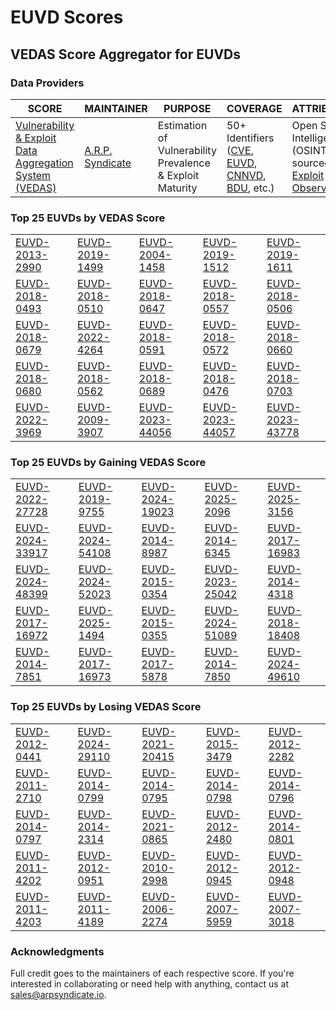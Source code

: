 
# EUVD Scores
## VEDAS Score Aggregator for EUVDs 

### Data Providers
| SCORE | MAINTAINER | PURPOSE | COVERAGE | ATTRIBUTION | FREQUENCY |
| ----- | ---------- | ------- | -------- | ----------- | --------- |
| [Vulnerability & Exploit Data Aggregation System (VEDAS)](https://vedas.arpsyndicate.io) | [A.R.P. Syndicate](https://www.arpsyndicate.io) | Estimation of Vulnerability Prevalence & Exploit Maturity | 50+ Identifiers ([CVE](https://github.com/ARPSyndicate/cve-scores), [EUVD](https://github.com/ARPSyndicate/euvd-scores), [CNNVD](https://github.com/ARPSyndicate/cnnvd-scores), [BDU](https://github.com/ARPSyndicate/bdu-scores), etc.) | Open Source Intelligence (OSINT) sourced from [Exploit Observer](https://www.exploit.observer) | 6-8 Hours |




<h3>Top 25 EUVDs by VEDAS Score</h3>

<table>
  <tr>
    <td><a href='https://vedas.arpsyndicate.io/?vuln=EUVD-2013-2990'>EUVD-2013-2990</a></td>
    <td><a href='https://vedas.arpsyndicate.io/?vuln=EUVD-2019-1499'>EUVD-2019-1499</a></td>
    <td><a href='https://vedas.arpsyndicate.io/?vuln=EUVD-2004-1458'>EUVD-2004-1458</a></td>
    <td><a href='https://vedas.arpsyndicate.io/?vuln=EUVD-2019-1512'>EUVD-2019-1512</a></td>
    <td><a href='https://vedas.arpsyndicate.io/?vuln=EUVD-2019-1611'>EUVD-2019-1611</a></td>
  </tr>
  <tr>
    <td><a href='https://vedas.arpsyndicate.io/?vuln=EUVD-2018-0493'>EUVD-2018-0493</a></td>
    <td><a href='https://vedas.arpsyndicate.io/?vuln=EUVD-2018-0510'>EUVD-2018-0510</a></td>
    <td><a href='https://vedas.arpsyndicate.io/?vuln=EUVD-2018-0647'>EUVD-2018-0647</a></td>
    <td><a href='https://vedas.arpsyndicate.io/?vuln=EUVD-2018-0557'>EUVD-2018-0557</a></td>
    <td><a href='https://vedas.arpsyndicate.io/?vuln=EUVD-2018-0506'>EUVD-2018-0506</a></td>
  </tr>
  <tr>
    <td><a href='https://vedas.arpsyndicate.io/?vuln=EUVD-2018-0679'>EUVD-2018-0679</a></td>
    <td><a href='https://vedas.arpsyndicate.io/?vuln=EUVD-2022-4264'>EUVD-2022-4264</a></td>
    <td><a href='https://vedas.arpsyndicate.io/?vuln=EUVD-2018-0591'>EUVD-2018-0591</a></td>
    <td><a href='https://vedas.arpsyndicate.io/?vuln=EUVD-2018-0572'>EUVD-2018-0572</a></td>
    <td><a href='https://vedas.arpsyndicate.io/?vuln=EUVD-2018-0660'>EUVD-2018-0660</a></td>
  </tr>
  <tr>
    <td><a href='https://vedas.arpsyndicate.io/?vuln=EUVD-2018-0680'>EUVD-2018-0680</a></td>
    <td><a href='https://vedas.arpsyndicate.io/?vuln=EUVD-2018-0562'>EUVD-2018-0562</a></td>
    <td><a href='https://vedas.arpsyndicate.io/?vuln=EUVD-2018-0689'>EUVD-2018-0689</a></td>
    <td><a href='https://vedas.arpsyndicate.io/?vuln=EUVD-2018-0476'>EUVD-2018-0476</a></td>
    <td><a href='https://vedas.arpsyndicate.io/?vuln=EUVD-2018-0703'>EUVD-2018-0703</a></td>
  </tr>
  <tr>
    <td><a href='https://vedas.arpsyndicate.io/?vuln=EUVD-2022-3969'>EUVD-2022-3969</a></td>
    <td><a href='https://vedas.arpsyndicate.io/?vuln=EUVD-2009-3907'>EUVD-2009-3907</a></td>
    <td><a href='https://vedas.arpsyndicate.io/?vuln=EUVD-2023-44056'>EUVD-2023-44056</a></td>
    <td><a href='https://vedas.arpsyndicate.io/?vuln=EUVD-2023-44057'>EUVD-2023-44057</a></td>
    <td><a href='https://vedas.arpsyndicate.io/?vuln=EUVD-2023-43778'>EUVD-2023-43778</a></td>
  </tr>
</table>


<h3>Top 25 EUVDs by Gaining VEDAS Score</h3>

<table>
  <tr>
    <td><a href='https://vedas.arpsyndicate.io/?vuln=EUVD-2022-27728'>EUVD-2022-27728</a></td>
    <td><a href='https://vedas.arpsyndicate.io/?vuln=EUVD-2019-9755'>EUVD-2019-9755</a></td>
    <td><a href='https://vedas.arpsyndicate.io/?vuln=EUVD-2024-19023'>EUVD-2024-19023</a></td>
    <td><a href='https://vedas.arpsyndicate.io/?vuln=EUVD-2025-2096'>EUVD-2025-2096</a></td>
    <td><a href='https://vedas.arpsyndicate.io/?vuln=EUVD-2025-3156'>EUVD-2025-3156</a></td>
  </tr>
  <tr>
    <td><a href='https://vedas.arpsyndicate.io/?vuln=EUVD-2024-33917'>EUVD-2024-33917</a></td>
    <td><a href='https://vedas.arpsyndicate.io/?vuln=EUVD-2024-54108'>EUVD-2024-54108</a></td>
    <td><a href='https://vedas.arpsyndicate.io/?vuln=EUVD-2014-8987'>EUVD-2014-8987</a></td>
    <td><a href='https://vedas.arpsyndicate.io/?vuln=EUVD-2014-6345'>EUVD-2014-6345</a></td>
    <td><a href='https://vedas.arpsyndicate.io/?vuln=EUVD-2017-16983'>EUVD-2017-16983</a></td>
  </tr>
  <tr>
    <td><a href='https://vedas.arpsyndicate.io/?vuln=EUVD-2024-48399'>EUVD-2024-48399</a></td>
    <td><a href='https://vedas.arpsyndicate.io/?vuln=EUVD-2024-52023'>EUVD-2024-52023</a></td>
    <td><a href='https://vedas.arpsyndicate.io/?vuln=EUVD-2015-0354'>EUVD-2015-0354</a></td>
    <td><a href='https://vedas.arpsyndicate.io/?vuln=EUVD-2023-25042'>EUVD-2023-25042</a></td>
    <td><a href='https://vedas.arpsyndicate.io/?vuln=EUVD-2014-4318'>EUVD-2014-4318</a></td>
  </tr>
  <tr>
    <td><a href='https://vedas.arpsyndicate.io/?vuln=EUVD-2017-16972'>EUVD-2017-16972</a></td>
    <td><a href='https://vedas.arpsyndicate.io/?vuln=EUVD-2025-1494'>EUVD-2025-1494</a></td>
    <td><a href='https://vedas.arpsyndicate.io/?vuln=EUVD-2015-0355'>EUVD-2015-0355</a></td>
    <td><a href='https://vedas.arpsyndicate.io/?vuln=EUVD-2024-51089'>EUVD-2024-51089</a></td>
    <td><a href='https://vedas.arpsyndicate.io/?vuln=EUVD-2018-18408'>EUVD-2018-18408</a></td>
  </tr>
  <tr>
    <td><a href='https://vedas.arpsyndicate.io/?vuln=EUVD-2014-7851'>EUVD-2014-7851</a></td>
    <td><a href='https://vedas.arpsyndicate.io/?vuln=EUVD-2017-16973'>EUVD-2017-16973</a></td>
    <td><a href='https://vedas.arpsyndicate.io/?vuln=EUVD-2017-5878'>EUVD-2017-5878</a></td>
    <td><a href='https://vedas.arpsyndicate.io/?vuln=EUVD-2014-7850'>EUVD-2014-7850</a></td>
    <td><a href='https://vedas.arpsyndicate.io/?vuln=EUVD-2024-49610'>EUVD-2024-49610</a></td>
  </tr>
</table>


<h3>Top 25 EUVDs by Losing VEDAS Score</h3>

<table>
  <tr>
    <td><a href='https://vedas.arpsyndicate.io/?vuln=EUVD-2012-0441'>EUVD-2012-0441</a></td>
    <td><a href='https://vedas.arpsyndicate.io/?vuln=EUVD-2024-29110'>EUVD-2024-29110</a></td>
    <td><a href='https://vedas.arpsyndicate.io/?vuln=EUVD-2021-20415'>EUVD-2021-20415</a></td>
    <td><a href='https://vedas.arpsyndicate.io/?vuln=EUVD-2015-3479'>EUVD-2015-3479</a></td>
    <td><a href='https://vedas.arpsyndicate.io/?vuln=EUVD-2012-2282'>EUVD-2012-2282</a></td>
  </tr>
  <tr>
    <td><a href='https://vedas.arpsyndicate.io/?vuln=EUVD-2011-2710'>EUVD-2011-2710</a></td>
    <td><a href='https://vedas.arpsyndicate.io/?vuln=EUVD-2014-0799'>EUVD-2014-0799</a></td>
    <td><a href='https://vedas.arpsyndicate.io/?vuln=EUVD-2014-0795'>EUVD-2014-0795</a></td>
    <td><a href='https://vedas.arpsyndicate.io/?vuln=EUVD-2014-0798'>EUVD-2014-0798</a></td>
    <td><a href='https://vedas.arpsyndicate.io/?vuln=EUVD-2014-0796'>EUVD-2014-0796</a></td>
  </tr>
  <tr>
    <td><a href='https://vedas.arpsyndicate.io/?vuln=EUVD-2014-0797'>EUVD-2014-0797</a></td>
    <td><a href='https://vedas.arpsyndicate.io/?vuln=EUVD-2014-2314'>EUVD-2014-2314</a></td>
    <td><a href='https://vedas.arpsyndicate.io/?vuln=EUVD-2021-0865'>EUVD-2021-0865</a></td>
    <td><a href='https://vedas.arpsyndicate.io/?vuln=EUVD-2012-2480'>EUVD-2012-2480</a></td>
    <td><a href='https://vedas.arpsyndicate.io/?vuln=EUVD-2014-0801'>EUVD-2014-0801</a></td>
  </tr>
  <tr>
    <td><a href='https://vedas.arpsyndicate.io/?vuln=EUVD-2011-4202'>EUVD-2011-4202</a></td>
    <td><a href='https://vedas.arpsyndicate.io/?vuln=EUVD-2012-0951'>EUVD-2012-0951</a></td>
    <td><a href='https://vedas.arpsyndicate.io/?vuln=EUVD-2010-2998'>EUVD-2010-2998</a></td>
    <td><a href='https://vedas.arpsyndicate.io/?vuln=EUVD-2012-0945'>EUVD-2012-0945</a></td>
    <td><a href='https://vedas.arpsyndicate.io/?vuln=EUVD-2012-0948'>EUVD-2012-0948</a></td>
  </tr>
  <tr>
    <td><a href='https://vedas.arpsyndicate.io/?vuln=EUVD-2011-4203'>EUVD-2011-4203</a></td>
    <td><a href='https://vedas.arpsyndicate.io/?vuln=EUVD-2011-4189'>EUVD-2011-4189</a></td>
    <td><a href='https://vedas.arpsyndicate.io/?vuln=EUVD-2006-2274'>EUVD-2006-2274</a></td>
    <td><a href='https://vedas.arpsyndicate.io/?vuln=EUVD-2007-5959'>EUVD-2007-5959</a></td>
    <td><a href='https://vedas.arpsyndicate.io/?vuln=EUVD-2007-3018'>EUVD-2007-3018</a></td>
  </tr>
</table>



### Acknowledgments
Full credit goes to the maintainers of each respective score.
If you're interested in collaborating or need help with anything, contact us at [sales@arpsyndicate.io](mailto:sales@arpsyndicate.io).
